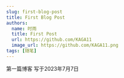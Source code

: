 ```yaml
---
slug: first-blog-post
title: First Blog Post
authors:
  name: 时雨
  title: First Post
  url: https://github.com/KAGA11
  image_url: https://github.com/KAGA11.png
tags: [随笔]
---
```

第一篇博客
写于2023年7月7日
